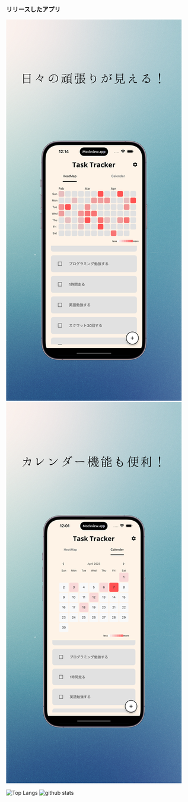 ### リリースしたアプリ

![名称未設定のデザイン.png](https://github.com/YUSUKESUP/YUSUKESUP/blob/main/%E6%97%A5%E3%80%85%E3%81%AE%E9%A0%91%E5%BC%B5%E3%82%8A%E3%81%8B%E3%82%99%E8%A6%8B%E3%81%88%E3%82%8B%EF%BC%81.png)
![日々の頑張りが見える！.png](https://github.com/YUSUKESUP/YUSUKESUP/blob/main/%E5%90%8D%E7%A7%B0%E6%9C%AA%E8%A8%AD%E5%AE%9A%E3%81%AE%E3%83%86%E3%82%99%E3%82%B5%E3%82%99%E3%82%A4%E3%83%B3.png)

<p align="left"> <img alt="Top Langs" height="150px" src="https://github-readme-stats.vercel.app/api/top-langs/?username=YUSUKESUP&layout=compact&show_icons=true&theme=onedark" /> <img alt="github stats" height="150px" src="https://github-readme-stats.vercel.app/api?username=YUSUKESUP&theme=onedark&show_icons=true" /> </p>
